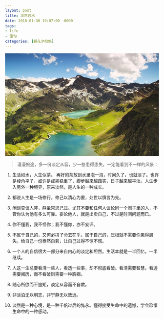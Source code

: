 ```yaml
---
layout: post
title: 淡然若水
date: 2018-01-30 19:07:00 -0000
tags:
- life
- 佳句
categories: [朝花夕拾集]
---
```


![01](/assets/images/2018-01-30-danranruoshui/italian-landscape-mountains-nature.jpg)

> 漫漫旅途，多一份淡定从容，少一些患得患失，一定能看到不一样的风景：

1. 生活如水，人生似茶。 再好的茶放到水里泡一泡，时间久了，也就淡了。也许是棱角平了，或许是成熟稳重了，脚步越来越踏实，日子越来越平淡。人生步入另外一种境界，原来淡然，是人生的一种成长。

2. 都说人生是一场修行。修己以清心为要，处世以慎言为先。

3. 闲谈莫谈人非，静坐常思己过。尤其不要和任何人议论同一个圈子里的人，不管你认为他有多么可靠。妄论他人，就是出卖自己，不过是时间问题而已。

4. 你不懂我，我不怪你；我不懂你，亦不妄评。

5. 不属于自己的，又何必拼了命去在乎。属于自己的，压根就不需要你患得患失。给自己一份泰然自若，让自己过得不惊不慌。

6. 一个人的自信很大一部分来自内心的淡定和坦然。生活本就是一半回忆，一半继续。

7. 人这一生总要看清一些人，看透一些事，却不彻底看破。看清需要智慧，看透需要阅历，而不看破则需要一种胸襟。

8. 随心所欲而不逾矩，淡定从容而不自欺。

9. 非淡泊无以明志，非宁静无以致远。

10. 淡然是一种心境，是一种千帆过后的隽永。懂得接受生命中的遗憾，学会珍惜生命中的一种感动。